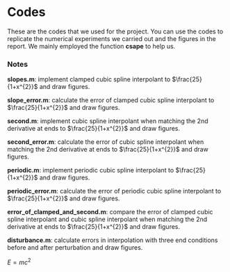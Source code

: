 # Codes

These are the codes that we used for the project. You can use the codes to replicate 
the numerical experiments we carried out and the figures in the report. We mainly employed 
the function **csape** to help us.

### Notes

**slopes.m**: implement clamped cubic spline interpolant to $\frac{25}{1+x^{2}}$ and 
draw figures.

**slope_error.m**: calculate the error of clamped cubic spline interpolant to $\frac{25}{1+x^{2}}$
and draw figures.

**second.m**: implement cubic spline interpolant when matching the 2nd derivative at ends 
to $\frac{25}{1+x^{2}}$ and 
draw figures.

**second_error.m**: calculate the error of cubic spline interpolant when matching the 2nd derivative at ends 
to $\frac{25}{1+x^{2}}$ and 
draw figures.

**periodic.m**: implement periodic cubic spline interpolant to $\frac{25}{1+x^{2}}$ and draw figures.

**periodic_error.m**:
calculate the error of periodic cubic spline interpolant
to $\frac{25}{1+x^{2}}$ and 
draw figures.

**error_of_clamped_and_second.m**:
compare the error of clamped cubic spline interpolant and cubic spline interpolant when matching the 2nd derivative at ends
to $\frac{25}{1+x^{2}}$ and 
draw figures.

**disturbance.m**:
calculate errors in interpolation with three end conditions before and after perturbation and draw figures.


$E = mc^2$









